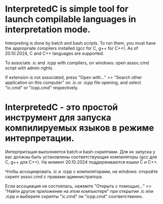 # InterpretedC is simple tool for launch compilable languages in interpretation mode.
Interpreting is done by batch and bash scripts. To run them, you must have the appropriate compilers installed (gcc for C, g++ for C++). As of 20.10.2024, C and C++ languages are supported.

To associate .ic and .icpp with compilers, on windows: open assoc.cmd script with admin rights. 

If extension is not associated, press "Open with..." >> "Search other application on this computer" on .ic or .icpp file opening, and select "ic.cmd" or "icpp.cmd" respectively.


# InterpretedC - это простой инструмент для запуска компилируемых языков в режиме интерпретации.
Интерпритация выполняется batch и bash-скриптами. Для их запуска у вас должны быть установлены соответствующие компиляторы (gcc для C, g++  для C++). На момент 20.10.2024 поддерживаются языки С и С++.

Чтобы ассоциировать .ic и .icpp с компиляторами, на windows: откройте скрипт assoc.cmd с правами администратора.

Если ассоциация не состоялась, нажмите "Открыть с помощью..." >> "Найти другое приложение на этом компьютере" при открытии .ic или .icpp и выберите скрипты "ic.cmd" ли "icpp.cmd" соответственно.
